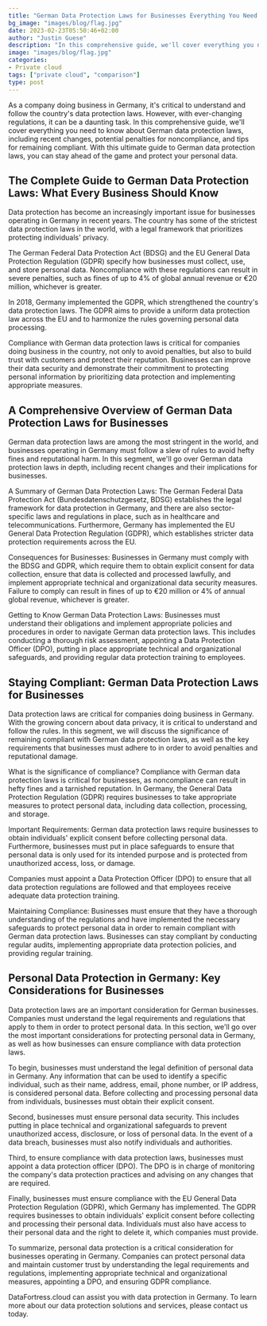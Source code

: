 ```yaml
---
title: "German Data Protection Laws for Businesses Everything You Need to Know"
bg_image: "images/blog/flag.jpg"
date: 2023-02-23T05:50:46+02:00
author: "Justin Guese"
description: "In this comprehensive guide, we'll cover everything you need to know about German data protection laws, including recent changes, potential consequences of non-compliance, and tips for staying compliant."
image: "images/blog/flag.jpg"
categories:
- Private cloud
tags: ["private cloud", "comparison"]
type: post
---
```



As a company doing business in Germany, it's critical to understand and follow the country's data protection laws. However, with ever-changing regulations, it can be a daunting task. In this comprehensive guide, we'll cover everything you need to know about German data protection laws, including recent changes, potential penalties for noncompliance, and tips for remaining compliant. With this ultimate guide to German data protection laws, you can stay ahead of the game and protect your personal data.

## The Complete Guide to German Data Protection Laws: What Every Business Should Know

Data protection has become an increasingly important issue for businesses operating in Germany in recent years. The country has some of the strictest data protection laws in the world, with a legal framework that prioritizes protecting individuals' privacy.

The German Federal Data Protection Act (BDSG) and the EU General Data Protection Regulation (GDPR) specify how businesses must collect, use, and store personal data. Noncompliance with these regulations can result in severe penalties, such as fines of up to 4% of global annual revenue or €20 million, whichever is greater.

In 2018, Germany implemented the GDPR, which strengthened the country's data protection laws. The GDPR aims to provide a uniform data protection law across the EU and to harmonize the rules governing personal data processing.

Compliance with German data protection laws is critical for companies doing business in the country, not only to avoid penalties, but also to build trust with customers and protect their reputation. Businesses can improve their data security and demonstrate their commitment to protecting personal information by prioritizing data protection and implementing appropriate measures.

## A Comprehensive Overview of German Data Protection Laws for Businesses

German data protection laws are among the most stringent in the world, and businesses operating in Germany must follow a slew of rules to avoid hefty fines and reputational harm. In this segment, we'll go over German data protection laws in depth, including recent changes and their implications for businesses.

A Summary of German Data Protection Laws:
The German Federal Data Protection Act (Bundesdatenschutzgesetz, BDSG) establishes the legal framework for data protection in Germany, and there are also sector-specific laws and regulations in place, such as in healthcare and telecommunications. Furthermore, Germany has implemented the EU General Data Protection Regulation (GDPR), which establishes stricter data protection requirements across the EU.

Consequences for Businesses:
Businesses in Germany must comply with the BDSG and GDPR, which require them to obtain explicit consent for data collection, ensure that data is collected and processed lawfully, and implement appropriate technical and organizational data security measures. Failure to comply can result in fines of up to €20 million or 4% of annual global revenue, whichever is greater.

Getting to Know German Data Protection Laws:
Businesses must understand their obligations and implement appropriate policies and procedures in order to navigate German data protection laws. This includes conducting a thorough risk assessment, appointing a Data Protection Officer (DPO), putting in place appropriate technical and organizational safeguards, and providing regular data protection training to employees.

## Staying Compliant: German Data Protection Laws for Businesses

Data protection laws are critical for companies doing business in Germany. With the growing concern about data privacy, it is critical to understand and follow the rules. In this segment, we will discuss the significance of remaining compliant with German data protection laws, as well as the key requirements that businesses must adhere to in order to avoid penalties and reputational damage.

What is the significance of compliance?
Compliance with German data protection laws is critical for businesses, as noncompliance can result in hefty fines and a tarnished reputation. In Germany, the General Data Protection Regulation (GDPR) requires businesses to take appropriate measures to protect personal data, including data collection, processing, and storage.

Important Requirements:
German data protection laws require businesses to obtain individuals' explicit consent before collecting personal data. Furthermore, businesses must put in place safeguards to ensure that personal data is only used for its intended purpose and is protected from unauthorized access, loss, or damage.

Companies must appoint a Data Protection Officer (DPO) to ensure that all data protection regulations are followed and that employees receive adequate data protection training.

Maintaining Compliance:
Businesses must ensure that they have a thorough understanding of the regulations and have implemented the necessary safeguards to protect personal data in order to remain compliant with German data protection laws. Businesses can stay compliant by conducting regular audits, implementing appropriate data protection policies, and providing regular training.

## Personal Data Protection in Germany: Key Considerations for Businesses

Data protection laws are an important consideration for German businesses. Companies must understand the legal requirements and regulations that apply to them in order to protect personal data. In this section, we'll go over the most important considerations for protecting personal data in Germany, as well as how businesses can ensure compliance with data protection laws.

To begin, businesses must understand the legal definition of personal data in Germany. Any information that can be used to identify a specific individual, such as their name, address, email, phone number, or IP address, is considered personal data. Before collecting and processing personal data from individuals, businesses must obtain their explicit consent.

Second, businesses must ensure personal data security. This includes putting in place technical and organizational safeguards to prevent unauthorized access, disclosure, or loss of personal data. In the event of a data breach, businesses must also notify individuals and authorities.

Third, to ensure compliance with data protection laws, businesses must appoint a data protection officer (DPO). The DPO is in charge of monitoring the company's data protection practices and advising on any changes that are required.

Finally, businesses must ensure compliance with the EU General Data Protection Regulation (GDPR), which Germany has implemented. The GDPR requires businesses to obtain individuals' explicit consent before collecting and processing their personal data. Individuals must also have access to their personal data and the right to delete it, which companies must provide.

To summarize, personal data protection is a critical consideration for businesses operating in Germany. Companies can protect personal data and maintain customer trust by understanding the legal requirements and regulations, implementing appropriate technical and organizational measures, appointing a DPO, and ensuring GDPR compliance.

DataFortress.cloud can assist you with data protection in Germany. To learn more about our data protection solutions and services, please contact us today.




